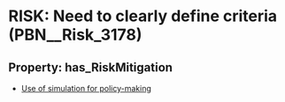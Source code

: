 # RISK: __Need to clearly define criteria__ (PBN__Risk_3178)

## Property: has_RiskMitigation

* [Use of simulation for policy-making](PBN__Mitigation_1632)

